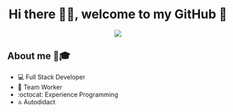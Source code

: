 <div align="center">
  <h1 align="center">Hi there 🙋‍♂️, welcome to my GitHub 🚀</h1>
  <img src="https://i.imgur.com/9vxIFNj.png">
</div>


## About me 📔🎓

- 💻 Full Stack Developer
- 💚 Team Worker
- :octocat: Experience Programming
- 🔝 Autodidact
